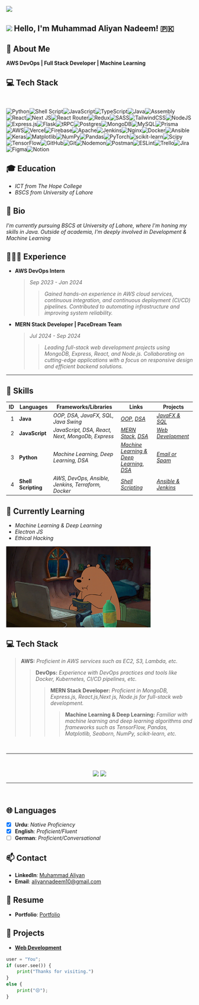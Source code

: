![](https://raw.githubusercontent.com/halfrost/halfrost/master/icons/header_1.png)

## <img src="https://media.giphy.com/media/hvRJCLFzcasrR4ia7z/giphy.gif" width="28"> Hello, I'm Muhammad Aliyan Nadeem! 🇵🇰

## 📝 About Me

**AWS DevOps | Full Stack Developer | Machine Learning**

## 💻 Tech Stack

<br/>

![Python](https://img.shields.io/badge/Python-14354C?style=for-the-badge&logo=python&logoColor=white)![Shell Script](https://img.shields.io/badge/shell_script-%23121011.svg?style=for-the-badge&logo=gnu-bash&logoColor=white)![JavaScript](https://img.shields.io/badge/javascript-%23323330.svg?style=for-the-badge&logo=javascript&logoColor=%23F7DF1E)![TypeScript](https://img.shields.io/badge/typescript-%23007ACC.svg?style=for-the-badge&logo=typescript&logoColor=white)![Java](https://img.shields.io/badge/Java-ED8B00?style=for-the-badge&logo=java&logoColor=white)![Assembly](https://img.shields.io/badge/Assembly-525252?style=for-the-badge&logo=assembly&logoColor=white)![React](https://img.shields.io/badge/react-%2320232a.svg?style=for-the-badge&logo=react&logoColor=%2361DAFB)![Next JS](https://img.shields.io/badge/Next-black?style=for-the-badge&logo=next.js&logoColor=white)![React Router](https://img.shields.io/badge/React_Router-CA4245?style=for-the-badge&logo=react-router&logoColor=white)![Redux](https://img.shields.io/badge/redux-%23593d88.svg?style=for-the-badge&logo=redux&logoColor=white)![SASS](https://img.shields.io/badge/SASS-hotpink.svg?style=for-the-badge&logo=SASS&logoColor=white)![TailwindCSS](https://img.shields.io/badge/tailwindcss-%2338B2AC.svg?style=for-the-badge&logo=tailwind-css&logoColor=white)![NodeJS](https://img.shields.io/badge/node.js-6DA55F?style=for-the-badge&logo=node.js&logoColor=white)![Express.js](https://img.shields.io/badge/express.js-%23404d59.svg?style=for-the-badge&logo=express&logoColor=%2361DAFB)![Flask](https://img.shields.io/badge/flask-%23000.svg?style=for-the-badge&logo=flask&logoColor=white)![tRPC](https://img.shields.io/badge/tRPC-%232596BE.svg?style=for-the-badge&logo=tRPC&logoColor=white)![Postgres](https://img.shields.io/badge/postgres-%23316192.svg?style=for-the-badge&logo=postgresql&logoColor=white)![MongoDB](https://img.shields.io/badge/MongoDB-%234ea94b.svg?style=for-the-badge&logo=mongodb&logoColor=white)![MySQL](https://img.shields.io/badge/mysql-4479A1.svg?style=for-the-badge&logo=mysql&logoColor=white)![Prisma](https://img.shields.io/badge/Prisma-3982CE?style=for-the-badge&logo=Prisma&logoColor=white)![AWS](https://img.shields.io/badge/AWS-%23FF9900.svg?style=for-the-badge&logo=amazon-aws&logoColor=white)![Vercel](https://img.shields.io/badge/vercel-%23000000.svg?style=for-the-badge&logo=vercel&logoColor=white)![Firebase](https://img.shields.io/badge/firebase-%23039BE5.svg?style=for-the-badge&logo=firebase)![Apache](https://img.shields.io/badge/apache-%23D42029.svg?style=for-the-badge&logo=apache&logoColor=white)![Jenkins](https://img.shields.io/badge/jenkins-%232C5263.svg?style=for-the-badge&logo=jenkins&logoColor=white)![Nginx](https://img.shields.io/badge/nginx-%23009639.svg?style=for-the-badge&logo=nginx&logoColor=white)![Docker](https://img.shields.io/badge/docker-%230db7ed.svg?style=for-the-badge&logo=docker&logoColor=white)![Ansible](https://img.shields.io/badge/ansible-%231A1918.svg?style=for-the-badge&logo=ansible&logoColor=white)![Keras](https://img.shields.io/badge/Keras-%23D00000.svg?style=for-the-badge&logo=Keras&logoColor=white)![Matplotlib](https://img.shields.io/badge/Matplotlib-%23ffffff.svg?style=for-the-badge&logo=Matplotlib&logoColor=black)![NumPy](https://img.shields.io/badge/numpy-%23013243.svg?style=for-the-badge&logo=numpy&logoColor=white)![Pandas](https://img.shields.io/badge/pandas-%23150458.svg?style=for-the-badge&logo=pandas&logoColor=white)![PyTorch](https://img.shields.io/badge/PyTorch-%23EE4C2C.svg?style=for-the-badge&logo=PyTorch&logoColor=white)![scikit-learn](https://img.shields.io/badge/scikit--learn-%23F7931E.svg?style=for-the-badge&logo=scikit-learn&logoColor=white)![Scipy](https://img.shields.io/badge/SciPy-%230C55A5.svg?style=for-the-badge&logo=scipy&logoColor=%white)![TensorFlow](https://img.shields.io/badge/TensorFlow-%23FF6F00.svg?style=for-the-badge&logo=TensorFlow&logoColor=white)![GitHub](https://img.shields.io/badge/github-%23121011.svg?style=for-the-badge&logo=github&logoColor=white)![Git](https://img.shields.io/badge/git-%23F05033.svg?style=for-the-badge&logo=git&logoColor=white)![Nodemon](https://img.shields.io/badge/NODEMON-%23323330.svg?style=for-the-badge&logo=nodemon&logoColor=%BBDEAD)![Postman](https://img.shields.io/badge/Postman-FF6C37?style=for-the-badge&logo=postman&logoColor=white)![ESLint](https://img.shields.io/badge/ESLint-4B3263?style=for-the-badge&logo=eslint&logoColor=white)![Trello](https://img.shields.io/badge/Trello-%23026AA7.svg?style=for-the-badge&logo=Trello&logoColor=white)![Jira](https://img.shields.io/badge/jira-%230A0FFF.svg?style=for-the-badge&logo=jira&logoColor=white)![Figma](https://img.shields.io/badge/figma-%23F24E1E.svg?style=for-the-badge&logo=figma&logoColor=white)![Notion](https://img.shields.io/badge/Notion-%23000000.svg?style=for-the-badge&logo=notion&logoColor=white)



<!--  <a href="https://www.python.org/" target="_blank" rel="noreferrer">
    <img src="https://skillicons.dev/icons?i=python&theme=dark" width="36" height="36" alt="python" />
  </a>
  <a href="https://www.java.com/" target="_blank" rel="noreferrer">
    <img src="https://skillicons.dev/icons?i=java&theme=dark" width="36" height="36" alt="Java" />
  </a>
  <a href="https://developer.mozilla.org/en-US/docs/Web/JavaScript" target="_blank" rel="noreferrer">
    <img src="https://skillicons.dev/icons?i=javascript&theme=dark" width="36" height="36" alt="javascript" />
  </a>
  <a href="https://www.typescriptlang.org/" target="_blank" rel="noreferrer">
    <img src="https://skillicons.dev/icons?i=typescript&theme=dark" width="36" height="36" alt="typescript" />
  </a>
  <a href="https://reactjs.org/" target="_blank" rel="noreferrer">
    <img src="https://skillicons.dev/icons?i=react&theme=dark" width="36" height="36" alt="react" />
  </a>
  <a href="https://nextjs.org/" target="_blank" rel="noreferrer">
    <img src="https://skillicons.dev/icons?i=nextjs&theme=dark" width="36" height="36" alt="next.js" />
  </a>
  <a href="https://redux.js.org/" target="_blank" rel="noreferrer">
    <img src="https://skillicons.dev/icons?i=redux&theme=dark" width="36" height="36" alt="redux" />
  </a>
  <a href="https://tailwindcss.com/" target="_blank" rel="noreferrer">
    <img src="https://skillicons.dev/icons?i=tailwind&theme=dark" width="36" height="36" alt="tailwind css" />
  </a>
  <a href="https://expressjs.com/" target="_blank" rel="noreferrer">
    <img src="https://skillicons.dev/icons?i=express&theme=dark" width="36" height="36" alt="express" />
  </a>
  <a href="https://nodejs.org/" target="_blank" rel="noreferrer">
    <img src="https://skillicons.dev/icons?i=nodejs&theme=dark" width="36" height="36" alt="node.js" />
  </a>
  <a href="https://flask.palletsprojects.com/" target="_blank" rel="noreferrer">
    <img src="https://skillicons.dev/icons?i=flask&theme=dark" width="36" height="36" alt="flask" />
  </a>
  <a href="https://firebase.google.com/" target="_blank" rel="noreferrer">
    <img src="https://skillicons.dev/icons?i=firebase&theme=dark" width="36" height="36" alt="firebase" />
  </a>
  <a href="https://www.mongodb.com/" target="_blank" rel="noreferrer">
    <img src="https://skillicons.dev/icons?i=mongodb&theme=dark" width="36" height="36" alt="mongodb" />
  </a>
  <a href="https://www.mysql.com/" target="_blank" rel="noreferrer">
    <img src="https://skillicons.dev/icons?i=mysql&theme=dark" width="36" height="36" alt="mysql" />
  </a>
  <a href="https://www.linux.org/" target="_blank" rel="noreferrer">
    <img src="https://skillicons.dev/icons?i=linux&theme=dark" width="36" height="36" alt="linux" />
  </a>
  <a href="https://ubuntu.com/" target="_blank" rel="noreferrer">
    <img src="https://skillicons.dev/icons?i=ubuntu&theme=dark" width="36" height="36" alt="ubuntu" />
  </a>
  <a href="https://www.gnu.org/software/bash/" target="_blank" rel="noreferrer">
    <img src="https://skillicons.dev/icons?i=bash&theme=dark" width="36" height="36" alt="bash" />
  </a>
  <a href="https://aws.amazon.com/" target="_blank" rel="noreferrer">
    <img src="https://skillicons.dev/icons?i=aws&theme=dark" width="36" height="36" alt="aws" />
  </a>
  <a href="https://kubernetes.io/" target="_blank" rel="noreferrer">
    <img src="https://skillicons.dev/icons?i=kubernetes&theme=dark" width="36" height="36" alt="kubernetes" />
  </a>
  <a href="https://www.docker.com/" target="_blank" rel="noreferrer">
    <img src="https://skillicons.dev/icons?i=docker&theme=dark" width="36" height="36" alt="docker" />
  </a>
  <a href="https://www.nginx.com/" target="_blank" rel="noreferrer">
    <img src="https://skillicons.dev/icons?i=nginx&theme=dark" width="36" height="36" alt="nginx" />
  </a>
  <a href="https://www.ansible.com/" target="_blank" rel="noreferrer">
    <img src="https://skillicons.dev/icons?i=ansible&theme=dark" width="36" height="36" alt="ansible" />
  </a>
  <a href="https://www.terraform.io/" target="_blank" rel="noreferrer">
    <img src="https://skillicons.dev/icons?i=terraform&theme=dark" width="36" height="36" alt="terraform" />
  </a>
  <a href="https://git-scm.com/" target="_blank" rel="noreferrer">
    <img src="https://skillicons.dev/icons?i=git&theme=dark" width="36" height="36" alt="git" />
  </a>
  <a href="https://github.com/" target="_blank" rel="noreferrer">
    <img src="https://skillicons.dev/icons?i=github&theme=dark" width="36" height="36" alt="github" />
  </a>
  <a href="https://www.jenkins.io/" target="_blank" rel="noreferrer">
    <img src="https://skillicons.dev/icons?i=jenkins&theme=dark" width="36" height="36" alt="jenkins" />
  </a>
  <a href="https://www.tensorflow.org/" target="_blank" rel="noreferrer">
    <img src="https://skillicons.dev/icons?i=tensorflow&theme=dark" width="36" height="36" alt="tensorflow" />
  </a>
  <a href="https://pytorch.org/" target="_blank" rel="noreferrer">
    <img src="https://skillicons.dev/icons?i=pytorch&theme=dark" width="36" height="36" alt="pytorch" />
  </a>
  <a href="https://scikit-learn.org/" target="_blank" rel="noreferrer">
    <img src="https://skillicons.dev/icons?i=sklearn&theme=dark" width="36" height="36" alt="sklearn" />
  </a> -->

## 🎓 Education

- _ICT from The Hope College_
- _BSCS from University of Lahore_

## 🌟 Bio

_I'm currently pursuing BSCS at University of Lahore, where I'm honing my skills in Java. Outside of academia, I'm deeply involved in Development & Machine Learning_

## 🧑🏻‍💻 Experience

- **AWS DevOps Intern**
  > _Sep 2023 - Jan 2024_
  >
  > > _Gained hands-on experience in AWS cloud services, continuous integration, and continuous deployment (CI/CD) pipelines. Contributed to automating infrastructure and improving system reliability._
 
- **MERN Stack Developer | PaceDream Team**  
  > *Jul 2024 - Sep 2024*  
  > > _Leading full-stack web development projects using MongoDB, Express, React, and Node.js. Collaborating on cutting-edge applications with a focus on responsive design and 
  efficient backend solutions._

<hr/>

## 💼 Skills

|  ID | Languages           | Frameworks/Libraries                               | Links                                                                                                                                                                   | Projects                                                                         |
| --: | ------------------- | -------------------------------------------------- | ----------------------------------------------------------------------------------------------------------------------------------------------------------------------- | -------------------------------------------------------------------------------- |
|   1 | **Java**            | _OOP, DSA, JavaFX, SQL, Java Swing_                | [_OOP_](https://github.com/MuhammadAliyan10/Java_Assignment), [_DSA_](https://github.com/MuhammadAliyan10/Data_Structures_Algorithms.git)                               | [_JavaFX & SQL_](https://github.com/MuhammadAliyan10/Search_Engine_Java)         |
|   2 | **JavaScript**      | _JavaScript, DSA, React, Next, MongoDb, Express_   | [_MERN Stack_](https://github.com/MuhammadAliyan10/Web_Development), [_DSA_](https://github.com/MuhammadAliyan10/Data_Structures_Algorithms.git)                        | [_Web Development_](https://github.com/MuhammadAliyan10/Web_Development)         |
|   3 | **Python**          | _Machine Learning, Deep Learning, DSA_             | [_Machine Learning & Deep Learning_](https://github.com/MuhammadAliyan10/Machine_Learning), [_DSA_](https://github.com/MuhammadAliyan10/Data_Structures_Algorithms.git) | [_Email or Spam_](https://github.com/MuhammadAliyan10/Email_Spam)                |
|   4 | **Shell Scripting** | _AWS, DevOps, Ansible, Jenkins, Terraform, Docker_ | [_Shell Scripting_](https://github.com/MuhammadAliyan10/Sh_Assignment)                                                                                                  | [_Ansible & Jenkins_](https://github.com/MuhammadAliyan10/ansible_jenkins_nginx) |

## 🌱 Currently Learning

- _Machine Learning & Deep Learning_
- _Electron JS_
- _Ethical Hacking_
<img src="https://github.com/darsaveli/Mariam/blob/main/1479814528_webarebears.gif" width="390px" align="center">


## 💻 Tech Stack

> **AWS:** _Proficient in AWS services such as EC2, S3, Lambda, etc._
>
> > **DevOps:** _Experience with DevOps practices and tools like Docker, Kubernetes, CI/CD pipelines, etc._
> >
> > > **MERN Stack Developer:** _Proficient in MongoDB, Express.js, React.js,Next js, Node.js for full-stack web development._
> > >
> > > > **Machine Learning & Deep Learning:** _Familiar with machine learning and deep learning algorithms and frameworks such as TensorFlow, Pandas, Matplotlib, Seaborn, NumPy, scikit-learn, etc._

<br/>
<hr/>
<br/>

<p align="center">
<img src="https://github-readme-streak-stats.herokuapp.com/?user=MuhammadAliyan10&theme=dark&count_private=true&hide_border=true&bg_color=0d1116&title_color=ce09ec&text_color=a4aacb&icon_color=007ec6"/>

<img src="https://github-readme-activity-graph.vercel.app/graph?username=MuhammadAliyan10&theme=github-compact"/>

<br/>
<hr/>
<br/>

## 🌐 Languages

- [x] **Urdu**: _Native Proficiency_
- [x] **English**: _Proficient/Fluent_
- [ ] **German**: _Proficient/Conversational_

## 📫 Contact

- **LinkedIn**: [Muhammad Aliyan](https://www.linkedin.com/in/muhammad-aliyan-1900a7275/)
- **Email**: aliyannadeem10@gmail.com

## 📑 Resume

- **Portfolio**: [Portfolio](https://aliyan-portfolio-six.vercel.app/)

## 🚀 Projects

- [**Web Development**](https://github.com/users/MuhammadAliyan10/projects/1)

```python
user = "You";
if (user.see()) {
    print("Thanks for visiting.")
}
else {
    print("😒");
}
```
